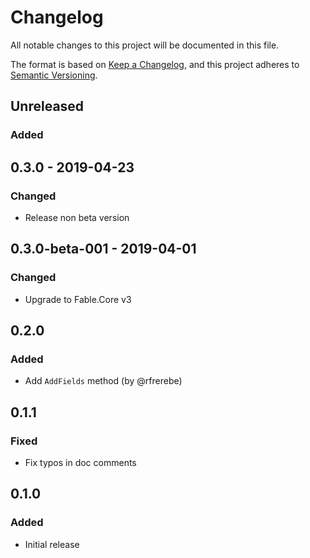 # Changelog
All notable changes to this project will be documented in this file.

The format is based on [Keep a Changelog](https://keepachangelog.com/en/1.0.0/),
and this project adheres to [Semantic Versioning](https://semver.org/spec/v2.0.0.html).

## Unreleased

### Added

## 0.3.0 - 2019-04-23

### Changed

* Release non beta version

## 0.3.0-beta-001 - 2019-04-01

### Changed

* Upgrade to Fable.Core v3

## 0.2.0

### Added

* Add `AddFields` method (by @rfrerebe)

## 0.1.1

### Fixed

* Fix typos in doc comments

## 0.1.0

### Added

* Initial release
